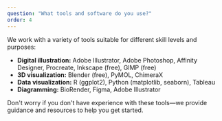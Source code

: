```yaml
---
question: "What tools and software do you use?"
order: 4
---
```

We work with a variety of tools suitable for different skill levels and purposes:

- **Digital illustration:** Adobe Illustrator, Adobe Photoshop, Affinity Designer, Procreate, Inkscape (free), GIMP (free)
- **3D visualization:** Blender (free), PyMOL, ChimeraX
- **Data visualization:** R (ggplot2), Python (matplotlib, seaborn), Tableau
- **Diagramming:** BioRender, Figma, Adobe Illustrator

Don't worry if you don't have experience with these tools—we provide guidance and resources to help you get started.